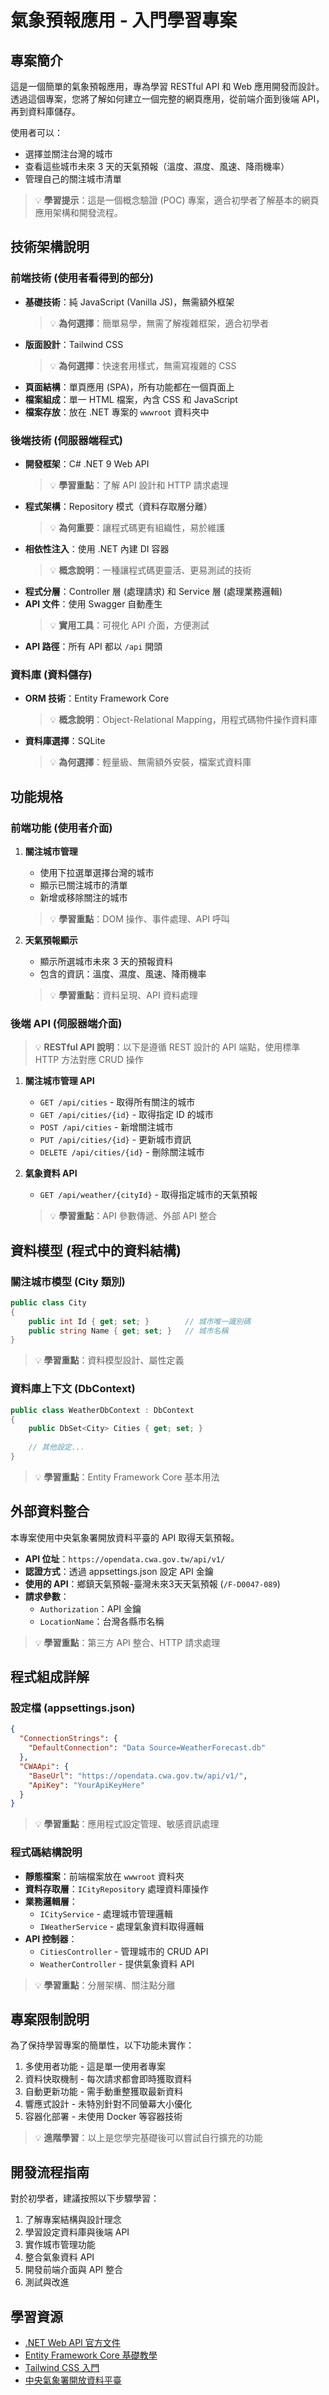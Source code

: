 # 氣象預報應用 - 入門學習專案

## 專案簡介

這是一個簡單的氣象預報應用，專為學習 RESTful API 和 Web 應用開發而設計。透過這個專案，您將了解如何建立一個完整的網頁應用，從前端介面到後端 API，再到資料庫儲存。

使用者可以：
- 選擇並關注台灣的城市
- 查看這些城市未來 3 天的天氣預報（溫度、濕度、風速、降雨機率）
- 管理自己的關注城市清單

> 💡 **學習提示**：這是一個概念驗證 (POC) 專案，適合初學者了解基本的網頁應用架構和開發流程。

## 技術架構說明

### 前端技術 (使用者看得到的部分)

- **基礎技術**：純 JavaScript (Vanilla JS)，無需額外框架
  > 💡 **為何選擇**：簡單易學，無需了解複雜框架，適合初學者
- **版面設計**：Tailwind CSS
  > 💡 **為何選擇**：快速套用樣式，無需寫複雜的 CSS
- **頁面結構**：單頁應用 (SPA)，所有功能都在一個頁面上
- **檔案組成**：單一 HTML 檔案，內含 CSS 和 JavaScript
- **檔案存放**：放在 .NET 專案的 `wwwroot` 資料夾中

### 後端技術 (伺服器端程式)

- **開發框架**：C# .NET 9 Web API
  > 💡 **學習重點**：了解 API 設計和 HTTP 請求處理
- **程式架構**：Repository 模式（資料存取層分離）
  > 💡 **為何重要**：讓程式碼更有組織性，易於維護
- **相依性注入**：使用 .NET 內建 DI 容器
  > 💡 **概念說明**：一種讓程式碼更靈活、更易測試的技術
- **程式分層**：Controller 層 (處理請求) 和 Service 層 (處理業務邏輯)
- **API 文件**：使用 Swagger 自動產生
  > 💡 **實用工具**：可視化 API 介面，方便測試
- **API 路徑**：所有 API 都以 `/api` 開頭

### 資料庫 (資料儲存)

- **ORM 技術**：Entity Framework Core
  > 💡 **概念說明**：Object-Relational Mapping，用程式碼物件操作資料庫
- **資料庫選擇**：SQLite
  > 💡 **為何選擇**：輕量級、無需額外安裝，檔案式資料庫

## 功能規格

### 前端功能 (使用者介面)

1. **關注城市管理**
   - 使用下拉選單選擇台灣的城市
   - 顯示已關注城市的清單
   - 新增或移除關注的城市
   > 💡 **學習重點**：DOM 操作、事件處理、API 呼叫

2. **天氣預報顯示**
   - 顯示所選城市未來 3 天的預報資料
   - 包含的資訊：溫度、濕度、風速、降雨機率
   > 💡 **學習重點**：資料呈現、API 資料處理

### 後端 API (伺服器端介面)

> 💡 **RESTful API 說明**：以下是遵循 REST 設計的 API 端點，使用標準 HTTP 方法對應 CRUD 操作

1. **關注城市管理 API**
   - `GET /api/cities` - 取得所有關注的城市
   - `GET /api/cities/{id}` - 取得指定 ID 的城市
   - `POST /api/cities` - 新增關注城市
   - `PUT /api/cities/{id}` - 更新城市資訊
   - `DELETE /api/cities/{id}` - 刪除關注城市

2. **氣象資料 API**
   - `GET /api/weather/{cityId}` - 取得指定城市的天氣預報
   > 💡 **學習重點**：API 參數傳遞、外部 API 整合

## 資料模型 (程式中的資料結構)

### 關注城市模型 (City 類別)

```csharp
public class City
{
    public int Id { get; set; }        // 城市唯一識別碼
    public string Name { get; set; }   // 城市名稱
}
```
> 💡 **學習重點**：資料模型設計、屬性定義

### 資料庫上下文 (DbContext)

```csharp
public class WeatherDbContext : DbContext
{
    public DbSet<City> Cities { get; set; }
    
    // 其他設定...
}
```
> 💡 **學習重點**：Entity Framework Core 基本用法

## 外部資料整合

本專案使用中央氣象署開放資料平臺的 API 取得天氣預報。

- **API 位址**：`https://opendata.cwa.gov.tw/api/v1/`
- **認證方式**：透過 appsettings.json 設定 API 金鑰
- **使用的 API**：鄉鎮天氣預報-臺灣未來3天天氣預報 (`/F-D0047-089`)
- **請求參數**：
  - `Authorization`：API 金鑰
  - `LocationName`：台灣各縣市名稱

> 💡 **學習重點**：第三方 API 整合、HTTP 請求處理

## 程式組成詳解

### 設定檔 (appsettings.json)

```json
{
  "ConnectionStrings": {
    "DefaultConnection": "Data Source=WeatherForecast.db"
  },
  "CWAApi": {
    "BaseUrl": "https://opendata.cwa.gov.tw/api/v1/",
    "ApiKey": "YourApiKeyHere"
  }
}
```
> 💡 **學習重點**：應用程式設定管理、敏感資訊處理

### 程式碼結構說明

- **靜態檔案**：前端檔案放在 `wwwroot` 資料夾
- **資料存取層**：`ICityRepository` 處理資料庫操作
- **業務邏輯層**：
  - `ICityService` - 處理城市管理邏輯
  - `IWeatherService` - 處理氣象資料取得邏輯
- **API 控制器**：
  - `CitiesController` - 管理城市的 CRUD API
  - `WeatherController` - 提供氣象資料 API

> 💡 **學習重點**：分層架構、關注點分離

## 專案限制說明

為了保持學習專案的簡單性，以下功能未實作：

1. 多使用者功能 - 這是單一使用者專案
2. 資料快取機制 - 每次請求都會即時獲取資料
3. 自動更新功能 - 需手動重整獲取最新資料
4. 響應式設計 - 未特別針對不同螢幕大小優化
5. 容器化部署 - 未使用 Docker 等容器技術

> 💡 **進階學習**：以上是您學完基礎後可以嘗試自行擴充的功能

## 開發流程指南

對於初學者，建議按照以下步驟學習：

1. 了解專案結構與設計理念
2. 學習設定資料庫與後端 API
3. 實作城市管理功能
4. 整合氣象資料 API
5. 開發前端介面與 API 整合
6. 測試與改進

## 學習資源

- [.NET Web API 官方文件](https://learn.microsoft.com/zh-tw/aspnet/core/web-api/?view=aspnetcore-9.0)
- [Entity Framework Core 基礎教學](https://learn.microsoft.com/zh-tw/ef/core/)
- [Tailwind CSS 入門](https://tailwindcss.com/docs)
- [中央氣象署開放資料平臺](https://opendata.cwa.gov.tw/)

